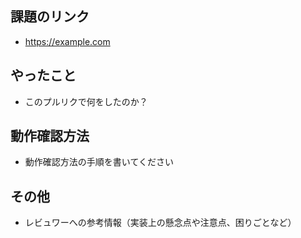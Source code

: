 

## 課題のリンク

* https://example.com

## やったこと

* このプルリクで何をしたのか？


## 動作確認方法

* 動作確認方法の手順を書いてください

## その他

* レビュワーへの参考情報（実装上の懸念点や注意点、困りごとなど）





